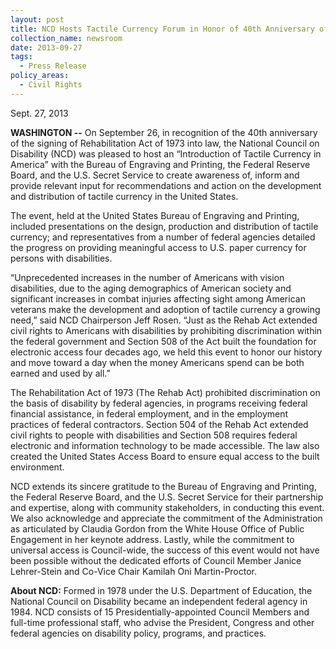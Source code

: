 ```yaml
---
layout: post
title: NCD Hosts Tactile Currency Forum in Honor of 40th Anniversary of the Rehab Act
collection_name: newsroom
date: 2013-09-27
tags:
  - Press Release
policy_areas:
  - Civil Rights
---
```


S﻿ept. 27, 2013

**WASHINGTON --** On September 26, in recognition of the 40th anniversary of the signing of Rehabilitation Act of 1973 into law, the National Council on Disability (NCD) was pleased to host an “Introduction of Tactile Currency in America” with the Bureau of Engraving and Printing, the Federal Reserve Board, and the U.S. Secret Service to create awareness of, inform and provide relevant input for recommendations and action on the development and distribution of tactile currency in the United States.

The event, held at the United States Bureau of Engraving and Printing, included presentations on the design, production and distribution of tactile currency; and representatives from a number of federal agencies detailed the progress on providing meaningful access to U.S. paper currency for persons with disabilities.

“Unprecedented increases in the number of Americans with vision disabilities, due to the aging demographics of American society and significant increases in combat injuries affecting sight among American veterans make the development and adoption of tactile currency a growing need,” said NCD Chairperson Jeff Rosen. “Just as the Rehab Act extended civil rights to Americans with disabilities by prohibiting discrimination within the federal government and Section 508 of the Act built the foundation for electronic access four decades ago, we held this event to honor our history and move toward a day when the money Americans spend can be both earned and used by all.”

The Rehabilitation Act of 1973 (The Rehab Act) prohibited discrimination on the basis of disability by federal agencies, in programs receiving federal financial assistance, in federal employment, and in the employment practices of federal contractors. Section 504 of the Rehab Act extended civil rights to people with disabilities and Section 508 requires federal electronic and information technology to be made accessible. The law also created the United States Access Board to ensure equal access to the built environment.

NCD extends its sincere gratitude to the Bureau of Engraving and Printing, the Federal Reserve Board, and the U.S. Secret Service for their partnership and expertise, along with community stakeholders, in conducting this event. We also acknowledge and appreciate the commitment of the Administration as articulated by Claudia Gordon from the White House Office of Public Engagement in her keynote address. Lastly, while the commitment to universal access is Council-wide, the success of this event would not have been possible without the dedicated efforts of Council Member Janice Lehrer-Stein and Co-Vice Chair Kamilah Oni Martin-Proctor.

**About NCD:** Formed in 1978 under the U.S. Department of Education, the National Council on Disability became an independent federal agency in 1984. NCD consists of 15 Presidentially-appointed Council Members and full-time professional staff, who advise the President, Congress and other federal agencies on disability policy, programs, and practices.
